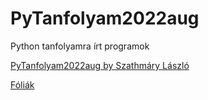 # PyTanfolyam2022aug
Python tanfolyamra írt programok

[PyTanfolyam2022aug by Szathmáry László](https://arato.inf.unideb.hu/szathmary.laszlo/pmwiki/index.php?n=Acad.PyTanfolyam2022aug)

[Fóliák](https://jabbalaci.github.io/teaching-assets/hun/python/foliak/index.html)